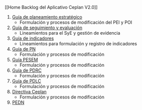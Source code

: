 [[Home Backlog del Aplicativo Ceplan V2.0]]


1. [Guía de planeamiento estratégico](https://www.gob.pe/institucion/ceplan/informes-publicaciones/5661161-guia-para-el-planeamiento-institucional-actualizada-2024)
	- Formulación y procesos de modificación del PEI y POI
2. [Guía de seguimiento y evaluación](https://www.gob.pe/institucion/ceplan/informes-publicaciones/5678657-guia-para-el-seguimiento-y-evaluacion-de-politicas-nacionales-y-planes-del-sinaplan-actualizada-2024)
	- Lineamientos para el SyE y gestión de evidencia
3. [Guía de indicadores](https://www.gob.pe/institucion/ceplan/informes-publicaciones/5614517-guia-para-la-elaboracion-de-indicadores-de-politicas-nacionales-y-planes-estrategicos-actualizada-2024)
	- Lineamientos para formulación y registro de indicadores
4. [Guía de PN](https://www.gob.pe/institucion/ceplan/informes-publicaciones/4172566-guia-de-politicas-nacionales-actualizada)
	 - Formulación y procesos de modificación
5. [Guía PESEM](https://cdn.www.gob.pe/uploads/document/file/4088308/Guía%20Metodológica%20para%20el%20Planeamiento%20Estratégico%20Sectorial%20-%20CEPLAN.pdf)
	- Formulación y procesos de modificación 
6. [Guía de PDRC](https://www.gob.pe/institucion/ceplan/informes-publicaciones/1936639-guia-para-el-plan-de-desarrollo-regional-concertado-para-la-mejora-de-planes-estrategicos-con-enfoque-territorial)
	- Formulación y procesos de modificación
7. [Guía de PDLC](https://www.gob.pe/institucion/ceplan/informes-publicaciones/4903911-guia-para-el-plan-de-desarrollo-local-concertado-provincial-y-distrital)
	- Formulación y procesos de modificación
8. [Directiva Ceplan](https://www.gob.pe/institucion/ceplan/normas-legales/5373394-001-2024-ceplan-pcd)
	 - Formulación y procesos de modificación
9.  [PEDN](https://peru2050.ceplan.gob.pe)

